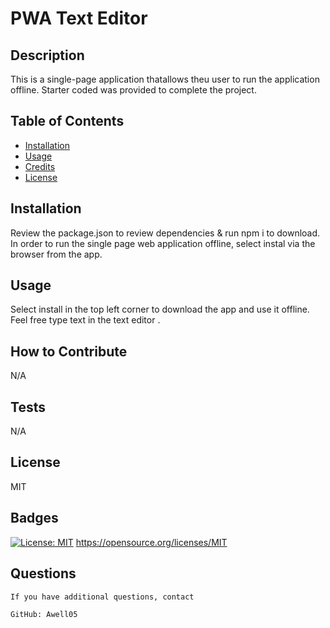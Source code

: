 # PWA Text Editor
  
  ## Description

  This is a single-page application thatallows theu user to run the application offline. Starter coded was provided to complete the project.
  
  ## Table of Contents 
  
  - [Installation](#installation)
  - [Usage](#usage)
  - [Credits](#credits)
  - [License](#license)

  ## Installation

  Review the package.json to review dependencies & run npm i to download. In order to run the single page web application offline, select instal via the browser from the app.
  
  ## Usage
  
  Select install in the top left corner to download the app and use it offline. Feel free type text in the  text editor .

  ## How to Contribute

  N/A

  ## Tests
  
  N/A

  ## License
  
  MIT
  
  
  ## Badges
  
  [![License: MIT](https://img.shields.io/badge/License-MIT-yellow.svg)](https://opensource.org/licenses/MIT)
  https://opensource.org/licenses/MIT
 
  ## Questions
  
    If you have additional questions, contact

    GitHub: Awell05


